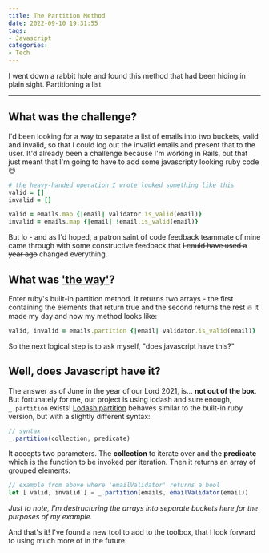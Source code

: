 ```yaml
---
title: The Partition Method
date: 2022-09-10 19:31:55
tags:
- Javascript
categories: 
- Tech
---
```


I went down a rabbit hole and found this method that had been hiding in plain sight. Partitioning a list  

 <!-- more -->

 ---

## What was the challenge?

I'd been looking for a way to separate a list of emails into two buckets, valid and invalid, so that I could log out the invalid emails and present that to the user. It'd already been a challenge because I'm working in Rails, but that just meant that I'm going to have to add some javascripty looking ruby code 😈


```ruby
# the heavy-handed operation I wrote looked something like this
valid = []
invalid = []

valid = emails.map {|email| validator.is_valid(email)}
invalid = emails.map {|email| !email.is_valid(email)}
```

But lo - and as I'd hoped, a patron saint of code feedback teammate of mine came through with some constructive feedback that ~~I could have used a year ago~~ changed everything.

## What was ['the way'][the way]?

Enter ruby's built-in partition method. It returns two arrays - the first containing the elements that return true and the second returns the rest 🔥 It made my day and now my method looks like: 

```ruby
valid, invalid = emails.partition {|email| validator.is_valid(email)}
```

So the next logical step is to ask myself, "does javascript have this?"

## Well, does Javascript have it?

The answer as of June in the year of our Lord 2021, is... **not out of the box**. But fortunately for me, our project is using lodash and sure enough, `_.partition` exists! [Lodash partition][lodash partition] behaves similar to the built-in ruby version, but with a slightly different syntax:

```javascript
// syntax
_.partition(collection, predicate)
```
It accepts two parameters. The **collection** to iterate over and the **predicate** which is the function to be invoked per iteration. Then it returns an array of grouped elements:

```javascript
// example from above where 'emailValidator' returns a bool
let [ valid, invalid ] = _.partition(emails, emailValidator(email))
```

_Just to note, I'm destructuring the arrays into separate buckets here for the purposes of my example._ 

And that's it! I've found a new tool to add to the toolbox, that I look forward to using much more of in the future.




<!-- LINKS -->

[lodash partition]: https://lodash.com/docs/#partition
[the way]: https://i.imgur.com/Fk69QjI.gif